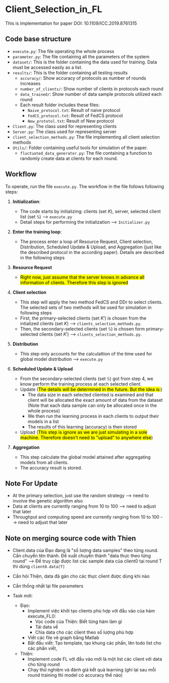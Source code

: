 # Client_Selection_in_FL
This is implementation for paper DOI: 10.1109/ICC.2019.8761315

## Code base structure


- `execute.py`: The file operating the whole process
- `parameter.py`: The file containing all the parameters of the system
- `dataset/`: This is the folder containing the data used for training. Data must be accessed easily as a list.
- `results/`: This is the folder containing all testing results
    - `accuracy/`: Show accuracy of protocols as number of rounds increases
    - `number_of_clients/`: Show number of clients in protocols each round
    - `data_trained/`: Show number of data sample protocols utilized each round
    - Each result folder includes these files: 
        - `Naive_protocol.txt`: Result of naive protocol
        - `FedCS_protocol.txt`: Result of FedCS protocol
        - `New_prototol.txt`: Result of New protocol
- `Client.py`: The class used for representing clients
- `Server.py`: The class used for representing server
- `client_selection_methods.py`: The file implementing all client selection methods
- `Utils/`: Folder containing useful tools for simulation of the paper.
    - `fluctuated_data_generator.py`: The file containing a function to randomly create data at clients for each round. 

## Workflow

To operate, run the file `execute.py`. The workflow in the file follows following steps:

1. **Initialization**: 
    - The code starts by initializing: clients (set $K$), server, selected client list (set $\mathbb{S}$) --> `execute.py` 
    - Detail steps for performing the initialization --> `Initializer.py`
  
2. **Enter the training loop**:
    - The process enter a loop of Resource Request, Client selection, Distribution, Scheduled Update & Upload, and Aggregation (just like the described protocol in the according paper). Details are described in the following steps

3. **Resource Request** 
    - <mark>Right now, just assume that the server knows in advance all information of clients. Therefore this step is ignored</mark>


4. **Client selection**
    - This step will apply the two method FedCS and DDr to select clients. The selected sets of two methods will be used for simulation in following steps
    - First, the primary-selected clients (set $K'$) is chosen from the intialized clients (set $K$) --> `clients_selection_methods.py`.
    - Then, the secondary-selected clients (set $\mathbb{S}$) is chosen form primary-selected clients (set $K'$) --> `clients_selection_methods.py`.

5. **Distribution**
    - This step only accounts for the calculattion of the time used for global model distribution --> `execute.py`

6. **Scheduled Update & Upload** 
    - From the secondary-selected clients (set $\mathbb{S}$) got from step 4, we know perform the training process at each selected client.
    - Update (<mark>The details will be determined in the future. But the idea is:</mark>)
        - The data size in each selected cliented is examined and that client will be allocated the exact amount of data from the dataset (Note that each data sample can only be allocated once in the whole process)
        - We then run the learning process in each clients to output their models in a list
        - The results of this learning (accuracy) is then stored
    - Upload (<mark>This step is ignore as we are just simulating in a sole machine. Therefore doesn't need to "upload" to anywhere else</mark>)

7. **Aggregation**
    - This step calculate the global model attained after aggregating models from all clients.
    - The accuracy result is stored.


## Note For Update
- At the primary selection, just use the random strategy --> need to involve the genetic algorithm also
- Data at clients are currently ranging from 10 to 100 --> need to adjust that later
- Throughput and computing speed are currently ranging from 10 to 100 --> need to adjust that later

## Note on merging source code with Thien
- Client.data của Đạo đang là "số lượng data samples" theo từng round. Cần chuyển tên thành. Đề xuất chuyển thành "data thực theo từng round"
--> Để truy cập được list các sample data của client0 tại round T thì dùng `client0.data[T]`

- Cần hỏi Thiện, data đã gán cho các thực client được dùng khi nào

- Cần thống nhất lại file parameters

- Task mới:
    - Đạo: 
        - Implement việc khởi tạo clients phù hợp với đầu vào của hàm execute_FL():
            + Vọc code của Thiện: Biết từng hàm làm gì
            + Tải data về
            + Chia data cho các client theo số lượng phù hợp
        - Viết các file vẽ graph bằng Matlab
        - Bắt đầu viết: Tạo template, tạo khung các phần, lên todo list cho các phần viết, 
    - Thiện: 
        - Implement code FL với đầu vào mới là một list các client với data cho từng round
        - Chạy thử nghiệm và đánh giá kết quả learning (ghi lại sau mỗi round training thì model có accuracy thế nào)